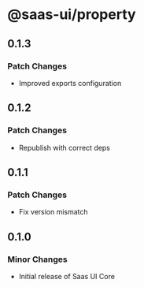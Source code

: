 # @saas-ui/property

## 0.1.3

### Patch Changes

- Improved exports configuration

## 0.1.2

### Patch Changes

- Republish with correct deps

## 0.1.1

### Patch Changes

- Fix version mismatch

## 0.1.0

### Minor Changes

- Initial release of Saas UI Core
